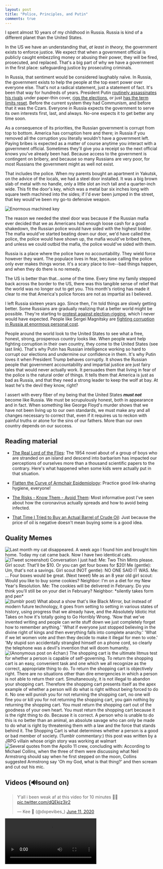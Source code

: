```yaml
---
layout: post
title: "Police, Principles, and Putin"
comments: true
---
```


I spent almost 10 years of my childhood in Russia. Russia is kind of a different planet than the United States.

In the US we have an understanding that, *at least in theory,* the government exists to enforce justice. We expect that when a government official is publicly caught embezzling money or abusing their power, they will be fired, prosecuted, and replaced. That's a big part of why we have a government in the first place: safeguarding justice by prosecuting criminals.

In Russia, that sentiment would be considered laughably naïve. In Russia, the government exists to help the people at the top exert power over everyone else. That's not a radical statement, just a statement of fact. It's been that way for hundreds of years. President Putin [routinely assassinates his rivals](https://www.businessinsider.com/list-of-people-putin-is-suspected-of-assassinating-2016-3) under paper-thin cover, [rigs the elections](https://www.theguardian.com/commentisfree/2018/feb/08/vladimir-putin-russian-election-iran-zimbabwe), or just [has the term limits reset](https://www.reuters.com/article/us-russia-politics/putin-approves-changes-allowing-him-to-stay-in-power-until-2036-idUSKBN20X1FD). Before the current system they had Communism, and before that it was the Czars. Everyone in Russia expects the government to serve its own interests first, last, and always. No-one expects it to get better any time soon.

As a consequence of its priorities, the Russian government is corrupt from top to bottom. America has corruption here and there; in Russia if you removed all the corruption you literally wouldn't have a government left. Paying bribes is expected as a matter of course anytime you interact with a government official. Sometimes they'll give you a receipt so the next official knows you've already been had. Because access to the government is contingent on bribery, and because so many Russians are very poor, for most Russians the government might as well not exist.

That includes the police. When my parents bought an apartment in Yakutsk, on the advice of the locals, we had a steel door installed. It was a big brown slab of metal with no handle, only a little slot an inch tall and a quarter-inch wide. This fit the door's key, which was a metal bar six inches long with square teeth machined into the sides; if I'd ever been jumped in the street, that key would've been my go-to defensive weapon. 

<img class="photo" src="/blog/assets/2020-06-20/Yakutsk-key.jpg" alt="Enormous machined key" />

The reason we needed the steel door was because if the Russian mafia ever decided that we as Americans had enough loose cash for a good shakedown, the Russian police would have sided with the highest bidder. The mafia would've started beating down our door, we'd have called the police, the police would have shown up, the mafia would've bribed them, and unless we could outbid the mafia, the police would've sided with them.

Russia is a place where the police have no accountability. They wield force however they want. The populace lives in fear, because calling the police only ever makes things worse. It's a scary place to live--bad things happen, and when they do there is no remedy.

The US is better than that...some of the time. Every time my family stepped back across the border to the US, there was this tangible sense of relief that the world was no longer out to get you. This month's rioting has made it clear to me that America's police forces are not as impartial as I believed.

I left Russia sixteen years ago. Since then, I'm told things are slowly getting better. Some Russians are gradually realizing that a better world might be possible. They're starting to [protest against election-rigging](https://www.bbc.com/news/world-europe-49057803), which I never would have expected. People like Sergei Magnitsky are [fighting corruption in Russia at enormous personal cost](https://amp.theatlantic.com/amp/article/534864/). 

People around the world look to the United States to see what a free, honest, strong, prosperous country looks like. When people want help fighting corruption in their own country, they come to the United States (see last link). That's why Putin has Russian intelligence working so hard to corrupt our elections and undermine our confidence in them. It's why Putin loves it when President Trump behaves corruptly. It shows the Russian people that government accountability and impartial justice are just fairy tales that would never actually work. It persuades them that living in fear of the police is the natural order of things. It tells them that America is just as bad as Russia, and that they need a strong leader to keep the wolf at bay. At least he's the devil they know, right?

I assert with every fiber of my being that the United States ***must not*** become like Russia. We must be scrupulously honest, both in appearance and in fact. When something like George Floyd's murder shows that we have not been living up to our own standards, we must make any and all changes necessary to correct that, even if it requires us to reckon with painful truths or atone for the sins of our fathers. More than our own country depends on our success.

## Reading material

- [The Real Lord of the Flies](https://www.theguardian.com/books/2020/may/09/the-real-lord-of-the-flies-what-happened-when-six-boys-were-shipwrecked-for-15-months): The 1954 novel about of a group of boys who are stranded on an island and descend into barbarism has impacted our perceptions of ourselves more than a thousand scientific papers to the contrary. Here's what happened when some kids were actually put in that situation.

- [Flatten the Curve of Armchair Epidemiology](https://medium.com/@noahhaber/flatten-the-curve-of-armchair-epidemiology-9aa8cf92d652): Practice good link-sharing hygiene, everyone!

- [The Risks - Know Them - Avoid Them](https://www.erinbromage.com/post/the-risks-know-them-avoid-them): Most informative post I've seen about how the coronavirus actually spreads and how to avoid being infected.

- [That Time I Tried to Buy an Actual Barrel of Crude Oil](https://www.bloomberg.com/news/articles/2015-11-03/that-time-i-tried-to-buy-some-crude-oil): Just because the price of oil is negative doesn't mean buying some is a good idea.

## Quality Memes

<img class="meme" src="{{ '/assets/2020-06-20/two-cats.jpg' | absolute_url }}" alt="Last month my cat disappeared. A week ago I found him and brought him home. Today my cat came back. Now I have two identical cats." />

<img class="meme" src="{{ '/assets/2020-06-20/girl-scout-cookies.jpg' | absolute_url }}" alt="(Tweet screenshot) Conversation I just had: Me: Two Thin Mints please. Girl scout: That'll be $10. Or you can get four boxes for $20! Me (gentle): Um, that's not a savings. Girl scout (NOT gentle): NO ONE SAID IT WAS. Me: ... Four boxes would be great. (Next tweet) Me as an 8 year old girl scout: Would you like to buy some cookies? Neighbor: I'm on a diet for my New Year's Resolution. Me: The cookies will be delivered in February. Do you think you'll still be on your diet in February? Neighbor: *silently takes form and pen*" />

<img class="meme" src="{{ '/assets/2020-06-20/white-mirror.png' | absolute_url }}" alt="(tumblr post) What about a show that's like Black Mirror, but instead of modern future technology, it goes from setting to setting in various states of history, using progress that we already have, and the Absolutely Idiotic Hot Takes on how it's totally going to Go Horribly Wrong. 'Now that we've invented writing and people can write stuff down we just completely forget how to remember anything.' 'What if everyone just stopped believing in the divine right of kings and then everything falls into complete anarchy.' 'What if we let women vote and then they decide to make it illegal for men to vote.' 'My stupid son accidentally strangled himself on a phone cord, so clearly the telephone was a devil's invention that will doom humanity." />

<img class="meme" src="{{ '/assets/2020-06-20/shopping-cart.png' | absolute_url }}" alt="(Anonymous post on 4chan:) The shopping cart is the ultimate litmus test for whether a person is capable of self-governing. To return the shopping cart is an easy, convenient task and one which we all recognize as the correct, appropriate thing to do. To return the shopping cart is objectively right. There are no situations other than dire emergencies in which a person is not able to return their cart. Simultaneously, it is not illegal to abandon your shopping cart. Therefore the shopping cart presents itself as the apex example of whether a person will do what is right without being forced to do it. No one will punish you for not returning the shopping cart, no one will fine you or kill you for not returning the shopping cart, you gain nothing by returning the shopping cart. You must return the shopping cart out of the goodness of your own heart. You must return the shopping cart because it is the right thing to do. Because it is correct. A person who is unable to do this is no better than an animal, an absolute savage who can only be made to do what is right by threatening them with a law and the force that stands behind it. The Shopping Cart is what determines whether a person is a good or bad member of society. (Tumblr commentary:) this post was written by a JRPG villain whose origin story was working at walmart" />

<img class="meme" src="{{ '/assets/2020-06-20/apollo-11.png' | absolute_url }}" alt="Several quotes from the Apollo 11 crew, concluding with: According to Michael Collins, when the three of them were discussing what Neil Armstrong should say when he first stepped on the moon, Collins suggested Armstrong say 'Oh my God, what is that thing?' and then scream and cut out his mic." />

## Videos (🔊sound on)

<div class="meme">
	<blockquote class="twitter-tweet" data-dnt="true"><p lang="en" dir="ltr">Y’all i been weak af at this video for 10 minutes 🤣🤣 <a href="https://t.co/dQEkjz3ir2">pic.twitter.com/dQEkjz3ir2</a></p>&mdash; Kee 🥀 (@dxpevibes_) <a href="https://twitter.com/dxpevibes_/status/1270921853855584258?ref_src=twsrc%5Etfw">June 11, 2020</a></blockquote> <script async src="https://platform.twitter.com/widgets.js" charset="utf-8"></script> 
</div>

<video class="meme" controls>
	<source src="{{ '/assets/2020-06-20/not-all-heroes-wear-capes.mp4' | absolute_url }}" type="video/mp4">
	Can't display embedded video. Please visit this page on the web at https://jamesharris.design/blog/ if you're not already.
</video>
